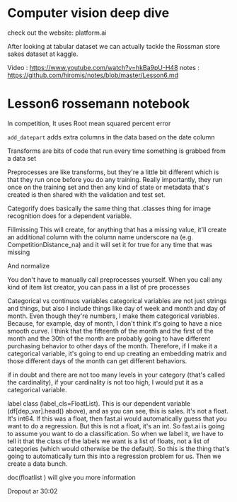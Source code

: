 # Computer vision deep dive

check out the website: platform.ai

After looking at tabular dataset we can actually tackle the Rossman store sakes dataset at kaggle.

Video : https://www.youtube.com/watch?v=hkBa9pU-H48
notes : https://github.com/hiromis/notes/blob/master/Lesson6.md

# Lesson6 rossemann notebook

In competition, It uses Root mean squared percent error

`add_datepart` adds extra columns in the data based on the date column

Transforms are bits of code that run every time something is grabbed from a data set 

 Preprocesses are like transforms, but they're a little bit different which is that they run once before you do any training. Really importantly, they run once on the training set and then any kind of state or metadata that's created is then shared with the validation and test set.

Categorify does basically the same thing that .classes thing for image recognition does for a dependent variable. 

Fillmissing This will create, for anything that has a missing value, it'll create an additional column with the column name underscore na (e.g. CompetitionDistance_na) and it will set it for true for any time that was missing

And normalize

You don't have to manually call preprocesses yourself. When you call any kind of item list creator, you can pass in a list of pre processes

Categorical vs continuos variables
 categorical variables are not just strings and things, but also I include things like day of week and month and day of month. Even though they're numbers, I make them categorical variables. Because, for example, day of month, I don't think it's going to have a nice smooth curve. I think that the fifteenth of the month and the first of the month and the 30th of the month are probably going to have different purchasing behavior to other days of the month. Therefore, if I make it a categorical variable, it's going to end up creating an embedding matrix and those different days of the month can get different behaviors.

 if in doubt and there are not too many levels in your category (that's called the cardinality), if your cardinality is not too high, I would put it as a categorical variable. 

 label class (label_cls=FloatList). This is our dependent variable (df[dep_var].head() above), and as you can see, this is sales. It's not a float. It's int64. If this was a float, then fast.ai would automatically guess that you want to do a regression. But this is not a float, it's an int. So fast.ai is going to assume you want to do a classification. So when we label it, we have to tell it that the class of the labels we want is a list of floats, not a list of categories (which would otherwise be the default). So this is the thing that's going to automatically turn this into a regression problem for us. Then we create a data bunch.

 doc(floatlist ) will give you more information

 Dropout ar 30:02